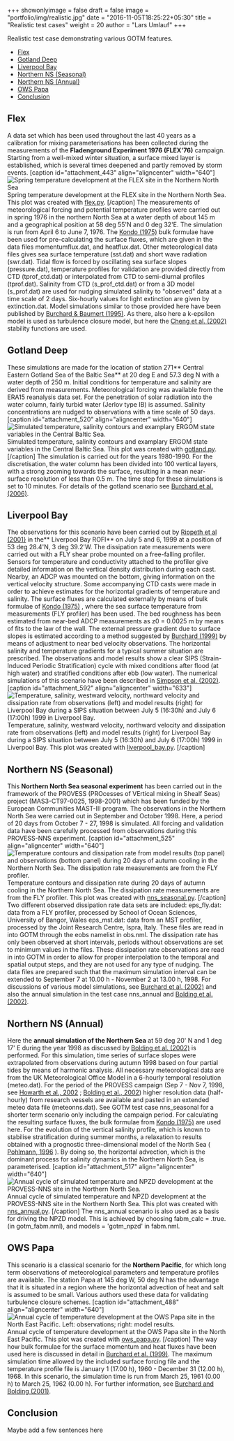 +++
showonlyimage = false
draft = false
image = "portfolio/img/realistic.jpg"
date = "2016-11-05T18:25:22+05:30"
title = "Realistic test cases"
weight = 20
author = "Lars Umlauf"
+++

Realistic test case demonstrating various GOTM features.

<!--
- Flex
- Gotland Deep
- Liverpool Bay
- Northern NS (Seasonal)
- Northern NS (Annual)
- OWS Papa


Table of content
----------------


-   [Introduction](#introduction)
-->
-   [Flex](#flex)
-   [Gotland Deep](#gotland-deep)
-   [Liverpool Bay](#liverpool-bay)
-   [Northern NS (Seasonal)](#northern-ns-seasonal)
-   [Northern NS (Annual)](#northern-ns-annual)
-   [OWS Papa](#ows-papa)
-   [Conclusion](#conclusion)

<!--more-->

<!--
Introduction
------------
-->

Flex
----

A data set which has been used throughout the last 40 years as a calibration 
for mixing parameterisations has been collected during the measurements of the 
**Fladenground Experiment 1976 (FLEX'76)** campaign. Starting from a well-mixed 
winter situation, a surface mixed layer is established, which is several times 
deepened and partly removed by storm events. 
[caption id="attachment_443" align="aligncenter" width="640"]![Spring temperature development at the FLEX site in the Northern North Sea](/portfolio/img/flex.png) 
Spring temperature development at the FLEX site in the Northern North Sea. This 
plot was created with 
[flex.py](/portfolio/img/flex.py).
[/caption]
The measurements of meteorological forcing and potential temperature 
profiles were carried out in spring 1976 in the northern North Sea at a water 
depth of about 145 m and a geographical position at 58 deg 55'N and 0 deg 32'E. 
The simulation is run from April 6 to June 7, 1976. The 
[Kondo (1975)](http://link.springer.com/article/10.1007/BF00232256) 
bulk formulae have 
been used for pre-calculating the surface fluxes, which are given in the data 
files momentumflux.dat, and heatflux.dat. Other meteorological data files gives 
sea surface temperature (sst.dat) and short wave radiation (swr.dat). Tidal 
flow is forced by oscillating sea surface slopes (pressure.dat), temperature 
profiles for validation are provided directly from CTD (tprof_ctd.dat) or 
interpolated from CTD to semi-diurnal profiles (tprof.dat). Salinity from CTD 
(s_prof_ctd.dat) or from a 3D model (s_prof.dat) are used for nudging simulated 
salinity to "observed" data at a time scale of 2 days. Six-hourly values for 
light extinction are given by extinction.dat. Model simulations similar to 
those provided here have been published by 
[Burchard & Baumert (1995)](http://dx.doi.org/10.1029/94JC03229). 
As there, also here a k-epsilon 
model is used as turbulence closure model, but here the 
[Cheng et al. (2002) ](http://journals.ametsoc.org/doi/abs/10.1175/1520-0469\(2002\)059%3C1550%3AAIMFTT%3E2.0.CO%3B2)
stability functions are used.

Gotland Deep
------------

These simulations are made for the location of station 271** Central Eastern 
Gotland Sea of the Baltic Sea** at 20 deg E and 57.3 deg N with a water depth 
of 250 m. Initial conditions for temperature and salinity are derived from 
measurements. Meteorological forcing was available from the ERA15 reanalysis 
data set. For the penetration of solar radiation into the water column, fairly 
turbid water (Jerlov type IB) is assumed. Salinity concentrations are nudged to 
observations with a time scale of 50 days. 
[caption id="attachment_520" align="aligncenter" width="640"]![Simulated temperature, salinity contours and examplary ERGOM state variables in the Central Baltic Sea.](/portfolio/img/gotland-deep.png) 
Simulated temperature, salinity contours and examplary ERGOM state variables 
in the Central Baltic Sea. This plot was created with 
[gotland.py](/portfolio/img/gotland.py).
[/caption]
The simulation is carried out for the years 1980-1990. For the discretisation, 
the water column has been divided into 100 vertical layers, with a strong 
zooming towards the surface, resulting in a mean near-surface resolution of 
less than 0.5 m. The time step for these simulations is set to 10 minutes. For 
details of the gotland scenario see 
[Burchard et al. (2006)](http://dx.doi.org/10.1016/j.jmarsys.2005.04.011).

Liverpool Bay
-------------

The observations for this scenario have been carried out by 
[Rippeth et al (2001}](http://journals.ametsoc.org/doi/abs/10.1175/1520-0485\(2001\)031%3C2458:TCOTDI%3E2.0.CO%3B2)
in the** Liverpool Bay ROFI** on July 5 and 6, 1999 at a position of 53 deg 
28.4'N, 3 deg 39.2'W. The dissipation rate measurements were carried out with a 
FLY shear probe mounted on a free-falling profiler. Sensors for temperature and 
conductivity attached to the profiler give detailed information on the vertical 
density distribution during each cast. Nearby, an ADCP was mounted on the 
bottom, giving information on the vertical velocity structure. Some 
accompanying CTD casts were made in order to achieve estimates for the 
horizontal gradients of temperature and salinity. The surface fluxes are 
calculated externally by means of bulk formulae of 
[Kondo (1975)](http://link.springer.com/article/10.1007/BF00232256)
, where the sea 
surface temperature from measurements (FLY profiler) has been used. The bed 
roughness has been estimated from near-bed ADCP measurements as z0 = 0.0025 m 
by means of fits to the law of the wall. The external pressure gradient due to 
surface slopes is estimated according to a method suggested by 
[Burchard (1999)](http://www.sciencedirect.com/science/article/pii/S0307904X99000086)
by means 
of adjustment to near bed velocity observations. The horizontal salinity and 
temperature gradients for a typical summer situation are prescribed. The 
observations and model results show a clear SIPS (Strain-Induced Periodic 
Stratification) cycle with mixed conditions after flood (at high water) and 
stratified conditions after ebb (low water). The numerical simulations of this 
scenario have been described in 
[Simpson et al. (2002)](http://www.sciencedirect.com/science/article/pii/S0278434302000250). 
[caption id="attachment_592" align="aligncenter" width="633"]![Temperature, salinity, westward velocity, northward velocity and dissipation rate from observations \(left\) and model results \(right\) for Liverpool Bay during a SIPS situation between July 5 \(16:30h\) and July 6 \(17:00h\) 1999 in Liverpool Bay.](/portfolio/img/liverpool_bay-633x1024.png)
Temperature, salinity, westward velocity, northward velocity and dissipation 
rate from observations (left) and model results (right) for Liverpool Bay 
during a SIPS situation between July 5 (16:30h) and July 6 (17:00h) 1999 in 
Liverpool Bay. This plot was created with 
[liverpool_bay.py](/portfolio/img/liverpool_bay.py).
[/caption]

Northern NS (Seasonal)
----------------------

This **Northern North Sea seasonal experiment** has been carried out in the 
framework of the PROVESS (PROcesses of VErtical mixing in Shealf Seas) project 
(MAS3-CT97-0025, 1998-2001) which has been funded by the European Communities 
MAST-III program. The observations in the Northern North Sea were carried out 
in September and October 1998. Here, a period of 20 days from October 7 - 27, 
1998 is simulated. All forcing and validation data have been carefully 
processed from observations during this PROVESS-NNS experiment.
[caption id="attachment_525" align="aligncenter" width="640"]![Temperature contours and dissipation rate from model results \(top panel\) and observations \(bottom panel\) during 20 days of autumn cooling in the Northern North Sea. The dissipation rate measurements are from the FLY profiler.](/portfolio/img/nns_seasonal.png)
Temperature contours and dissipation rate during 20 days of autumn cooling in 
the Northern North Sea. The dissipation rate measurements are from the FLY 
profiler. This plot was created with 
[nns_seasonal.py](/portfolio/img/nns_seasonal.py).
[/caption]
Two different observed dissipation rate data sets are 
included: eps_fly.dat: data from a FLY profiler, processed by School of Ocean 
Sciences, University of Bangor, Wales eps_mst.dat: data from an MST profiler, 
processed by the Joint Research Centre, Ispra, Italy. These files are read in 
into GOTM through the eobs namelist in obs.nml. The dissipation rate has only 
been observed at short intervals, periods without observations are set to 
minimum values in the files. These dissipation rate observations are read in 
into GOTM in order to allow for proper interpolation to the temporal and 
spatial output steps, and they are not used for any type of nudging. The data 
files are prepared such that the maximum simulation interval can be extended to 
September 7 at 10.00 h - November 2 at 13.00 h, 1998. For discussions of 
various model simulations, see 
[Burchard et al. (2002)](http://www.sciencedirect.com/science/article/pii/S1385110102001260)
and also the annual simulation in the test case nns_annual and 
[Bolding et al. (2002)](http://www.sciencedirect.com/science/article/pii/S027843430200122X).


Northern NS (Annual)
--------------------

Here the **annual simulation of the Northern Sea** at 59 deg 20' N and 1 deg 
17' E during the year 1998 as discussed by 
[Bolding et al. (2002)](http://www.sciencedirect.com/science/article/pii/S027843430200122X)
is 
performed. For this simulation, time series of surface slopes were extrapolated 
from observations during autumn 1998 based on four partial tides by means of 
harmonic analysis. All necessary meteorological data are from the UK 
Meteorological Office Model in a 6-hourly temporal resolution (meteo.dat). For 
the period of the PROVESS campaign (Sep 7 - Nov 7, 1998, see 
[Howarth et al., 2002](http://www.sciencedirect.com/science/article/pii/S1385110102001259)
; 
[Bolding et al., 2002](http://www.sciencedirect.com/science/article/pii/S027843430200122X)) 
higher resolution data (half-hourly) from research vessels are available and 
pasted in an extended meteo data file (meteonns.dat). See GOTM test case 
nns_seasonal for a shorter term scenario only including the campaign period. 
For calculating the resulting surface fluxes, the bulk formulae from 
[Kondo (1975)](http://link.springer.com/article/10.1007/BF00232256) 
are used here. For 
the evolution of the vertical salinity profile, which is known to stabilise 
stratification during summer months, a relaxation to results obtained with a 
prognostic three-dimensional model of the North Sea (
[Pohlmann, 1996](http://www.sciencedirect.com/science/article/pii/027843439590885S)
). By 
doing so, the horizontal advection, which is the dominant process for salinity 
dynamics in the Northern North Sea, is parameterised. 
[caption id="attachment_517" align="aligncenter" width="640"]![Annual cycle of simulated temperature and NPZD development at the PROVESS-NNS site in the Northern North Sea.](/portfolio/img/nns_annual.png) 
Annual 
cycle of simulated temperature and NPZD development at the PROVESS-NNS site in 
the Northern North Sea. This plot was created with 
[nns_annual.py](/portfolio/img/nns_annual.py).
[/caption] 
The nns_annual scenario is also used as a basis for driving the 
NPZD model. This is achieved by choosing fabm_calc = .true. (in gotm_fabm.nml), 
and models = 'gotm_npzd' in fabm.nml.

OWS Papa
--------

This scenario is a classical scenario for the **Northern Pacific**, for which 
long term observations of meteorological parameters and temperature profiles 
are available. The station Papa at 145 deg W, 50 deg N has the advantage that 
it is situated in a region where the horizontal advection of heat and salt is 
assumed to be small. Various authors used these data for validating turbulence 
closure schemes. 
[caption id="attachment_488" align="aligncenter" width="640"]![Annual cycle of temperature development at the OWS Papa site in the North East Pacific. Left: observations; right: model results.](/portfolio/img/ows_papa.png)
Annual cycle of 
temperature development at the OWS Papa site in the North East Pacific. This 
plot was created with 
[ows_papa.py](/portfolio/img/ows_papa.py).
[/caption]
The way how bulk formulae for the surface momentum and heat 
fluxes have been used here is discussed in detail in 
[Burchard et al. (1999)](http://io-warnemuende.de/tl_files/staff/burchard/pdf/papers/report.pdf).
The maximum simulation time allowed by the included surface forcing file and 
the temperature profile file is January 1 (17.00 h), 1960 - December 31 (12.00 
h), 1968. In this scenario, the simulation time is run from March 25, 1961 
(0.00 h) to March 25, 1962 (0.00 h). For further information, see 
[Burchard and Bolding (2001)](http://journals.ametsoc.org/doi/abs/10.1175/1520-0485\(2001\)031%3C1943:CAOFSM%3E2.0.CO%3B2).

Conclusion
----------

Maybe add a few sentences here

